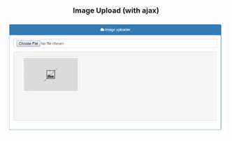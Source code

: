 <h3 align="center"> Image Upload (with ajax)</h3>

![Ajax Image Uploader](https://github.com/pandesantos/ajax-upload/blob/master/screenshot.PNG?raw=true "Ajax Image Uploader")
